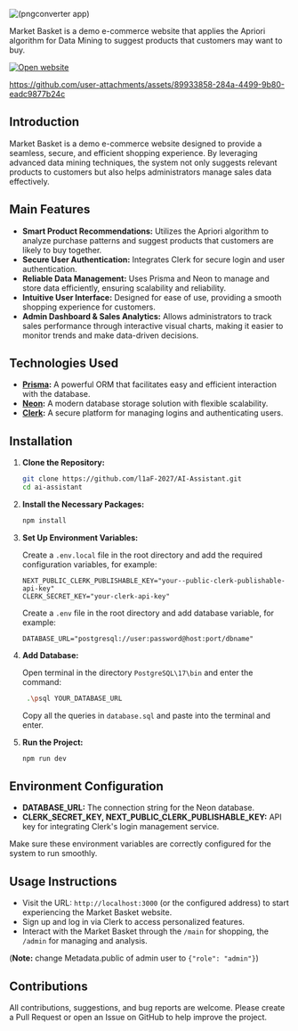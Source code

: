 ![(pngconverter app)](https://github.com/user-attachments/assets/ea41ac64-3dae-47c1-8c1a-acf6643d1acc)

Market Basket is a demo e-commerce website that applies the Apriori algorithm for Data Mining to suggest products that customers may want to buy.

[![Open website](https://img.shields.io/badge/website-000000?style=for-the-badge&logo=About.me&logoColor=white)](https://market-basket.vercel.app/)

https://github.com/user-attachments/assets/89933858-284a-4499-9b80-eadc9877b24c

## Introduction  

Market Basket is a demo e-commerce website designed to provide a seamless, secure, and efficient shopping experience. By leveraging advanced data mining techniques, the system not only suggests relevant products to customers but also helps administrators manage sales data effectively.  

## Main Features  
- **Smart Product Recommendations:** Utilizes the Apriori algorithm to analyze purchase patterns and suggest products that customers are likely to buy together.  
- **Secure User Authentication:** Integrates Clerk for secure login and user authentication.  
- **Reliable Data Management:** Uses Prisma and Neon to manage and store data efficiently, ensuring scalability and reliability.  
- **Intuitive User Interface:** Designed for ease of use, providing a smooth shopping experience for customers.  
- **Admin Dashboard & Sales Analytics:** Allows administrators to track sales performance through interactive visual charts, making it easier to monitor trends and make data-driven decisions.
  
## Technologies Used

- **[Prisma](https://www.prisma.io/):** A powerful ORM that facilitates easy and efficient interaction with the database.
- **[Neon](https://neon.tech/):** A modern database storage solution with flexible scalability.
- **[Clerk](https://clerk.com/):** A secure platform for managing logins and authenticating users.

## Installation

1. **Clone the Repository:**

   ```bash
   git clone https://github.com/l1aF-2027/AI-Assistant.git
   cd ai-assistant
   ```

2. **Install the Necessary Packages:**

   ```bash
   npm install
   ```

3. **Set Up Environment Variables:**

   Create a `.env.local` file in the root directory and add the required configuration variables, for example:

   ```env
   NEXT_PUBLIC_CLERK_PUBLISHABLE_KEY="your--public-clerk-publishable-api-key"
   CLERK_SECRET_KEY="your-clerk-api-key"
   ```
   
   Create a `.env` file in the root directory and add database variable, for example:
   ```env
   DATABASE_URL="postgresql://user:password@host:port/dbname"
   ```
4. **Add Database:**
   
   Open terminal in the directory `PostgreSQL\17\bin` and enter the command:
   ```bash
    .\psql YOUR_DATABASE_URL
   ```
   Copy all the queries in `database.sql` and paste into the terminal and enter.
   
6. **Run the Project:**

   ```bash
   npm run dev
   ```

## Environment Configuration

- **DATABASE_URL:** The connection string for the Neon database.
- **CLERK_SECRET_KEY, NEXT_PUBLIC_CLERK_PUBLISHABLE_KEY:** API key for integrating Clerk's login management service.

Make sure these environment variables are correctly configured for the system to run smoothly.

## Usage Instructions

- Visit the URL: `http://localhost:3000` (or the configured address) to start experiencing the Market Basket website.
- Sign up and log in via Clerk to access personalized features.
- Interact with the Market Basket through the `/main` for shopping, the `/admin` for managing and analysis.

(**Note:** change Metadata.public of admin user to `{"role": "admin"}`)

## Contributions

All contributions, suggestions, and bug reports are welcome. Please create a Pull Request or open an Issue on GitHub to help improve the project.
